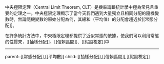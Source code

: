中央極限定理（Central Limit Theorem, CLT）是機率論跟統計學中極為常見且重要的定理之一。中央極限定理顯示了當今天我們遇到大量獨立且相同分配的隨機變數時，無論隨機變數的原始分配為何，其總和（平均值）的分配會趨近於[[常態分配]]。

在許多統計方法中，中央極限定理都提供了近似常態的依據，使我們可以利用常態的性質來，[[抽樣分配]]、[[信賴區間]]、[[假設檢定]]中

- - -
parent::[[常態分配]],[[平均數]]
child::[[抽樣分配]],[[信賴區間]],[[假設檢定]]